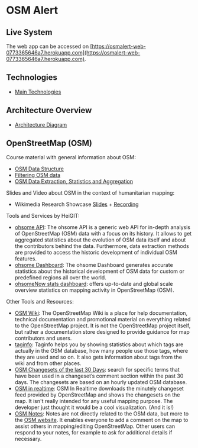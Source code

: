 # OSM Alert

## Live System

The web app can be accessed on [https://osmalert-web-0773365646a7.herokuapp.com](https://osmalert-web-0773365646a7.herokuapp.com).



## Technologies

* [Main Technologies](./technologies/index.md) 



## Architecture Overview 

* [Architecture Diagram](./architecture/osmalert_overview.puml) 


## OpenStreetMap (OSM)

Course material with general information about OSM: 
* [OSM Data Structure](https://giscience.courses-pages.gistools.geog.uni-heidelberg.de/openstreetmap-analyses-with-qgis-python-and-r/content/chapter_2/osm_data_structure.html)
* [Filtering OSM data](https://giscience.courses-pages.gistools.geog.uni-heidelberg.de/openstreetmap-analyses-with-qgis-python-and-r/content/chapter_2/osm_data_filtering.html)
* [OSM Data Extraction, Statistics and Aggregation](https://giscience.courses-pages.gistools.geog.uni-heidelberg.de/openstreetmap-analyses-with-qgis-python-and-r/content/chapter_2/osm_data_download_stats.html)

Slides and Video about OSM in the context of humanitarian mapping:
* Wikimedia Research Showcase [Slides](https://docs.google.com/presentation/d/11jFPH34m1cfGDWnV4jMoyLVn7m7D1J8A8ECkQeHoclc/edit?usp=sharing) + [Recording](https://www.youtube.com/watch?v=8VJmR-3lTac)

Tools and Services by HeiGIT:
* [ohsome API](https://docs.ohsome.org/ohsome-api/v1/): The ohsome API is a generic web API for in-depth analysis of OpenStreetMap (OSM) data with a focus on its history. It allows to get aggregated statistics about the evolution of OSM data itself and about the contributors behind the data. Furthermore, data extraction methods are provided to access the historic development of individual OSM features.
* [ohsome Dashboard](https://dashboard.ohsome.org/): The ohsome Dashboard generates accurate statistics about the historical development of OSM data for custom or predefined regions all over the world.
* [ohsomeNow stats dashboard](https://stats.now.ohsome.org): offers up-to-date and global scale overview statistics on mapping activity in OpenStreetMap (OSM). 

Other Tools and Resources:
* [OSM Wiki](https://wiki.openstreetmap.org/wiki/Main_Page): The OpenStreetMap Wiki is a place for help documentation, technical documentation and promotional material on everything related to the OpenStreetMap project. It is not the OpenStreetMap project itself, but rather a documentation store designed to provide guidance for map contributors and users.
* [taginfo](https://taginfo.openstreetmap.org/): Taginfo helps you by showing statistics about which tags are actually in the OSM database, how many people use those tags, where they are used and so on. It also gets information about tags from the wiki and from other places.
* [OSM Changesets of the last 30 Days](https://resultmaps.neis-one.org/osm-changesets?comment=MissingMaps#2/12.6/6.0): search for specific terms that have been used in a changeset’s comment section within the past 30 days. The changesets are based on an hourly updated OSM database.
* [OSM in realtime](https://jwestman.gitlab.io/osm-in-realtime/): OSM In Realtime downloads the minutely changeset feed provided by OpenStreetMap and shows the changesets on the map. It isn't really intended for any useful mapping purpose. The developer just thought it would be a cool visualization. (And it is!)
* [OSM Notes](https://wiki.openstreetmap.org/wiki/Notes): Notes are not directly related to the OSM data, but more to the [OSM website](https://openstreetmap.org/). It enables everyone to add a comment on the map to assist others in mapping/editing OpenStreetMap. Other users can respond to your notes, for example to ask for additional details if necessary. 

